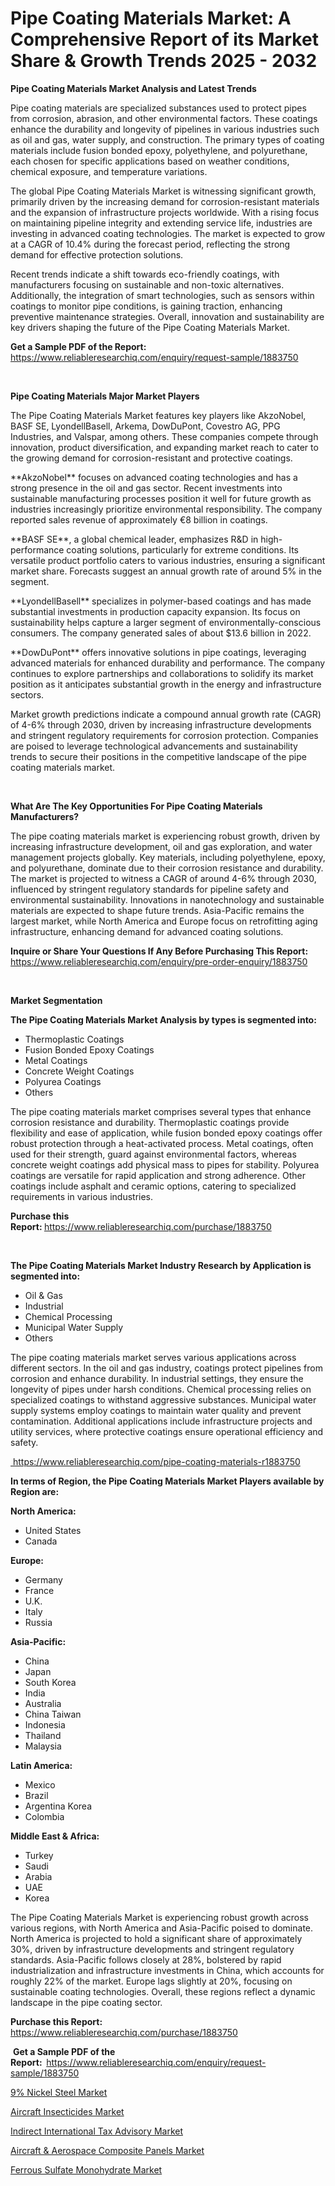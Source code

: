 <p><h1>Pipe Coating Materials Market: A Comprehensive Report of its Market Share & Growth Trends 2025 - 2032</h1></p><p><strong>Pipe Coating Materials Market Analysis and Latest Trends</strong></p>
<p><p>Pipe coating materials are specialized substances used to protect pipes from corrosion, abrasion, and other environmental factors. These coatings enhance the durability and longevity of pipelines in various industries such as oil and gas, water supply, and construction. The primary types of coating materials include fusion bonded epoxy, polyethylene, and polyurethane, each chosen for specific applications based on weather conditions, chemical exposure, and temperature variations.</p><p>The global Pipe Coating Materials Market is witnessing significant growth, primarily driven by the increasing demand for corrosion-resistant materials and the expansion of infrastructure projects worldwide. With a rising focus on maintaining pipeline integrity and extending service life, industries are investing in advanced coating technologies. The market is expected to grow at a CAGR of 10.4% during the forecast period, reflecting the strong demand for effective protection solutions. </p><p>Recent trends indicate a shift towards eco-friendly coatings, with manufacturers focusing on sustainable and non-toxic alternatives. Additionally, the integration of smart technologies, such as sensors within coatings to monitor pipe conditions, is gaining traction, enhancing preventive maintenance strategies. Overall, innovation and sustainability are key drivers shaping the future of the Pipe Coating Materials Market.</p></p>
<p><strong>Get a Sample PDF of the Report:&nbsp;</strong> <a href="https://www.reliableresearchiq.com/enquiry/request-sample/1883750?utm_campaign=1896&utm_medium=2&utm_source=Github&utm_content=ia&utm_term=31012025&utm_id=pipe-coating-materials">https://www.reliableresearchiq.com/enquiry/request-sample/1883750</a></p>
<p>&nbsp;</p>
<p><strong>Pipe Coating Materials Major Market Players</strong></p>
<p><p>The Pipe Coating Materials Market features key players like AkzoNobel, BASF SE, LyondellBasell, Arkema, DowDuPont, Covestro AG, PPG Industries, and Valspar, among others. These companies compete through innovation, product diversification, and expanding market reach to cater to the growing demand for corrosion-resistant and protective coatings.</p><p>**AkzoNobel** focuses on advanced coating technologies and has a strong presence in the oil and gas sector. Recent investments into sustainable manufacturing processes position it well for future growth as industries increasingly prioritize environmental responsibility. The company reported sales revenue of approximately €8 billion in coatings.</p><p>**BASF SE**, a global chemical leader, emphasizes R&D in high-performance coating solutions, particularly for extreme conditions. Its versatile product portfolio caters to various industries, ensuring a significant market share. Forecasts suggest an annual growth rate of around 5% in the segment.</p><p>**LyondellBasell** specializes in polymer-based coatings and has made substantial investments in production capacity expansion. Its focus on sustainability helps capture a larger segment of environmentally-conscious consumers. The company generated sales of about $13.6 billion in 2022.</p><p>**DowDuPont** offers innovative solutions in pipe coatings, leveraging advanced materials for enhanced durability and performance. The company continues to explore partnerships and collaborations to solidify its market position as it anticipates substantial growth in the energy and infrastructure sectors.</p><p>Market growth predictions indicate a compound annual growth rate (CAGR) of 4-6% through 2030, driven by increasing infrastructure developments and stringent regulatory requirements for corrosion protection. Companies are poised to leverage technological advancements and sustainability trends to secure their positions in the competitive landscape of the pipe coating materials market.</p></p>
<p>&nbsp;</p>
<p><strong>What Are The Key Opportunities For Pipe Coating Materials Manufacturers?</strong></p>
<p><p>The pipe coating materials market is experiencing robust growth, driven by increasing infrastructure development, oil and gas exploration, and water management projects globally. Key materials, including polyethylene, epoxy, and polyurethane, dominate due to their corrosion resistance and durability. The market is projected to witness a CAGR of around 4-6% through 2030, influenced by stringent regulatory standards for pipeline safety and environmental sustainability. Innovations in nanotechnology and sustainable materials are expected to shape future trends. Asia-Pacific remains the largest market, while North America and Europe focus on retrofitting aging infrastructure, enhancing demand for advanced coating solutions.</p></p>
<p><strong>Inquire or Share Your Questions If Any Before Purchasing This Report:</strong> <a href="https://www.reliableresearchiq.com/enquiry/pre-order-enquiry/1883750?utm_campaign=1896&utm_medium=2&utm_source=Github&utm_content=ia&utm_term=31012025&utm_id=pipe-coating-materials">https://www.reliableresearchiq.com/enquiry/pre-order-enquiry/1883750</a></p>
<p>&nbsp;</p>
<p><strong>Market Segmentation</strong></p>
<p><strong>The Pipe Coating Materials Market Analysis by types is segmented into:</strong></p>
<p><ul><li>Thermoplastic Coatings</li><li>Fusion Bonded Epoxy Coatings</li><li>Metal Coatings</li><li>Concrete Weight Coatings</li><li>Polyurea Coatings</li><li>Others</li></ul></p>
<p><p>The pipe coating materials market comprises several types that enhance corrosion resistance and durability. Thermoplastic coatings provide flexibility and ease of application, while fusion bonded epoxy coatings offer robust protection through a heat-activated process. Metal coatings, often used for their strength, guard against environmental factors, whereas concrete weight coatings add physical mass to pipes for stability. Polyurea coatings are versatile for rapid application and strong adherence. Other coatings include asphalt and ceramic options, catering to specialized requirements in various industries.</p></p>
<p><strong>Purchase this Report:&nbsp;</strong><a href="https://www.reliableresearchiq.com/purchase/1883750?utm_campaign=1896&utm_medium=2&utm_source=Github&utm_content=ia&utm_term=31012025&utm_id=pipe-coating-materials">https://www.reliableresearchiq.com/purchase/1883750</a></p>
<p>&nbsp;</p>
<p><strong>The Pipe Coating Materials Market Industry Research by Application is segmented into:</strong></p>
<p><ul><li>Oil & Gas</li><li>Industrial</li><li>Chemical Processing</li><li>Municipal Water Supply</li><li>Others</li></ul></p>
<p><p>The pipe coating materials market serves various applications across different sectors. In the oil and gas industry, coatings protect pipelines from corrosion and enhance durability. In industrial settings, they ensure the longevity of pipes under harsh conditions. Chemical processing relies on specialized coatings to withstand aggressive substances. Municipal water supply systems employ coatings to maintain water quality and prevent contamination. Additional applications include infrastructure projects and utility services, where protective coatings ensure operational efficiency and safety.</p></p>
<p><a href="https://www.reliableresearchiq.com/pipe-coating-materials-r1883750?utm_campaign=1896&utm_medium=2&utm_source=Github&utm_content=ia&utm_term=31012025&utm_id=pipe-coating-materials">&nbsp;https://www.reliableresearchiq.com/pipe-coating-materials-r1883750</a></p>
<p><strong>In terms of Region, the Pipe Coating Materials Market Players available by Region are:</strong></p>
<p>
    <p> <strong> North America: </strong>
        <ul>
            <li>United States</li>
            <li>Canada</li>
        </ul>
        </p> 
    <p> <strong> Europe: </strong>
        <ul>
            <li>Germany</li>
            <li>France</li>
            <li>U.K.</li>
            <li>Italy</li>
            <li>Russia</li>
        </ul>
        </p> 
    <p> <strong> Asia-Pacific: </strong>
        <ul>
            <li>China</li>
            <li>Japan</li>
            <li>South Korea</li>
            <li>India</li>
            <li>Australia</li>
            <li>China Taiwan</li>
            <li>Indonesia</li>
            <li>Thailand</li>
            <li>Malaysia</li>
        </ul>
        </p> 
    <p> <strong> Latin America: </strong>
        <ul>
            <li>Mexico</li>
            <li>Brazil</li>
            <li>Argentina Korea</li>
            <li>Colombia</li>
        </ul>
        </p> 
    <p> <strong> Middle East & Africa: </strong>
        <ul>
            <li>Turkey</li>
            <li>Saudi</li>
            <li>Arabia</li>
            <li>UAE</li>
            <li>Korea</li>
        </ul>
    </p>
    </p>
<p><p>The Pipe Coating Materials Market is experiencing robust growth across various regions, with North America and Asia-Pacific poised to dominate. North America is projected to hold a significant share of approximately 30%, driven by infrastructure developments and stringent regulatory standards. Asia-Pacific follows closely at 28%, bolstered by rapid industrialization and infrastructure investments in China, which accounts for roughly 22% of the market. Europe lags slightly at 20%, focusing on sustainable coating technologies. Overall, these regions reflect a dynamic landscape in the pipe coating sector.</p></p>
<p><strong>Purchase this Report: </strong><a href="https://www.reliableresearchiq.com/purchase/1883750?utm_campaign=1896&utm_medium=2&utm_source=Github&utm_content=ia&utm_term=31012025&utm_id=pipe-coating-materials">https://www.reliableresearchiq.com/purchase/1883750</a></p>
<p>&nbsp;<strong>Get a Sample PDF of the Report:&nbsp;&nbsp;</strong><a href="https://www.reliableresearchiq.com/enquiry/request-sample/1883750?utm_campaign=1896&utm_medium=2&utm_source=Github&utm_content=ia&utm_term=31012025&utm_id=pipe-coating-materials">https://www.reliableresearchiq.com/enquiry/request-sample/1883750</a></p>
<p><strong></strong></p>
<p><p><a href="https://www.linkedin.com/pulse/9-nickel-steel-market-2025-2032-applications-regional-segments-m19wc?utm_campaign=1896&utm_medium=2&utm_source=Github&utm_content=ia&utm_term=31012025&utm_id=pipe-coating-materials">9% Nickel Steel Market</a></p><p><a href="https://github.com/tszkintruca/Market-Research-Report-List-1/blob/main/aircraft-insecticides-market.md?utm_campaign=1896&utm_medium=2&utm_source=Github&utm_content=ia&utm_term=31012025&utm_id=pipe-coating-materials">Aircraft Insecticides Market</a></p><p><a href="https://www.linkedin.com/pulse/examining-indirect-international-tax-advisory-market-growth-aoumc?utm_campaign=1896&utm_medium=2&utm_source=Github&utm_content=ia&utm_term=31012025&utm_id=pipe-coating-materials">Indirect International Tax Advisory Market</a></p><p><a href="https://www.linkedin.com/pulse/analysis-global-aircraft-aerospace-composite-panels-market-present-m4erc?utm_campaign=1896&utm_medium=2&utm_source=Github&utm_content=ia&utm_term=31012025&utm_id=pipe-coating-materials">Aircraft & Aerospace Composite Panels Market</a></p><p><a href="https://github.com/abuugjetaj/Market-Research-Report-List-1/blob/main/ferrous-sulfate-monohydrate-market.md?utm_campaign=1896&utm_medium=2&utm_source=Github&utm_content=ia&utm_term=31012025&utm_id=pipe-coating-materials">Ferrous Sulfate Monohydrate Market</a></p></p>